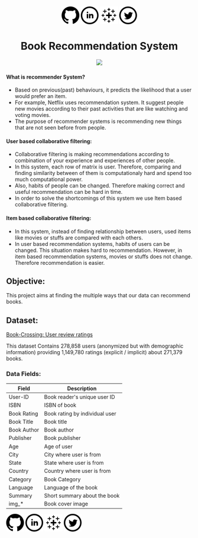 <div align="center">
  
[1]: https://github.com/Pradnya1208
[2]: https://www.linkedin.com/in/pradnya-patil-b049161ba/
[3]: https://public.tableau.com/app/profile/pradnya.patil3254#!/
[4]: https://twitter.com/Pradnya1208


[![github](https://raw.githubusercontent.com/Pradnya1208/Telecom-Customer-Churn-prediction/c292abd3f9cc647a7edc0061193f1523e9c05e1f/icons/git.svg)][1]
[![linkedin](https://raw.githubusercontent.com/Pradnya1208/Telecom-Customer-Churn-prediction/9f5c4a255972275ced549ea6e34ef35019166944/icons/iconmonstr-linkedin-5.svg)][2]
[![tableau](https://raw.githubusercontent.com/Pradnya1208/Telecom-Customer-Churn-prediction/e257c5d6cf02f13072429935b0828525c601414f/icons/icons8-tableau-software%20(1).svg)][3]
[![twitter](https://raw.githubusercontent.com/Pradnya1208/Telecom-Customer-Churn-prediction/c9f9c5dc4e24eff0143b3056708d24650cbccdde/icons/iconmonstr-twitter-5.svg)][4]

</div>

# <div align="center">Book Recommendation System</div>
<div align = "center"> <img src = "https://github.com/Pradnya1208/Book-Recommendation-System/blob/main/output/gif.gif?raw=true"></div>


#### What is recommender System?

- Based on previous(past) behaviours, it predicts the likelihood that a user would prefer an item.
- For example, Netflix uses recommendation system. It suggest people new movies according to their past activities that are like watching and voting movies.
- The purpose of recommender systems is recommending new things that are not seen before from people.

#### User based collaborative filtering:
- Collaborative filtering is making recommendations according to combination of your experience and experiences of other people.
- In this system, each row of matrix is user. Therefore, comparing and finding similarity between of them is computationaly hard and spend too much computational power.
- Also, habits of people can be changed. Therefore making correct and useful recommendation can be hard in time.
- In order to solve the shortcomings of this system we use Item based collaborative filtering.
#### Item based collaborative filtering:
- In this system, instead of finding relationship between users, used items like movies or stuffs are compared with each others.
- In user based recommendation systems, habits of users can be changed. This situation makes hard to recommendation. However, in item based recommendation systems, movies or stuffs does not change. Therefore recommendation is easier.


## Objective:
This project aims at finding the multiple ways that our data can recommend books.
## Dataset:
[Book-Crossing: User review ratings](https://www.kaggle.com/ruchi798/bookcrossing-dataset)

This dataset Contains 278,858 users (anonymized but with demographic information) providing 1,149,780 ratings (explicit / implicit) about 271,379 books.

### Data Fields:
| Field             | Description                                                                |
| ----------------- | ------------------------------------------------------------------ |
| User-ID | Book reader's unique user ID|
| ISBN | ISBN of book|
| Book Rating | Book rating by individual user|
| Book Title | Book title|
| Book Author | Book author|
| Publisher | Book publisher|
| Age | Age of user|
| City | City where user is from|
| State | State where user is from|
| Country | Country where user is from|
| Category | Book Category|
| Language | Language of the book|
| Summary | Short summary about the book|
| img_* | Book cover image|



[1]: https://github.com/Pradnya1208
[2]: https://www.linkedin.com/in/pradnya-patil-b049161ba/
[3]: https://public.tableau.com/app/profile/pradnya.patil3254#!/
[4]: https://twitter.com/Pradnya1208


[![github](https://raw.githubusercontent.com/Pradnya1208/Telecom-Customer-Churn-prediction/c292abd3f9cc647a7edc0061193f1523e9c05e1f/icons/git.svg)][1]
[![linkedin](https://raw.githubusercontent.com/Pradnya1208/Telecom-Customer-Churn-prediction/9f5c4a255972275ced549ea6e34ef35019166944/icons/iconmonstr-linkedin-5.svg)][2]
[![tableau](https://raw.githubusercontent.com/Pradnya1208/Telecom-Customer-Churn-prediction/e257c5d6cf02f13072429935b0828525c601414f/icons/icons8-tableau-software%20(1).svg)][3]
[![twitter](https://raw.githubusercontent.com/Pradnya1208/Telecom-Customer-Churn-prediction/c9f9c5dc4e24eff0143b3056708d24650cbccdde/icons/iconmonstr-twitter-5.svg)][4]
